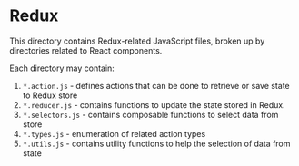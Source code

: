 # Redux

This directory contains Redux-related JavaScript files, broken up by directories related to React components.

Each directory may contain:

1. `*.action.js` - defines actions that can be done to retrieve or save state to Redux store
2. `*.reducer.js` - contains functions to  update the state stored in Redux.
3. `*.selectors.js` - contains composable functions to select data from store
4. `*.types.js` - enumeration of related action types
5. `*.utils.js` - contains utility functions to help the selection of data from state